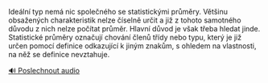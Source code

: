 
Ideální typ nemá nic společného se statistickými průměry. Většinu obsažených charakteristik nelze číselně určit a již z tohoto samotného důvodu z nich nelze počítat průměr. Hlavní důvod je však třeba hledat jinde. Statistické průměry označují chování členů třídy nebo typu, který je již určen pomocí definice odkazující k jiným znakům, s ohledem na vlastnosti, na něž se definice nevztahuje.

[🔊 Poslechnout audio](/data/7-paragraphs/audio/chapter_22/para_003-Ideln-typ-nem-nic-spolenho-se-statistickmi-p.mp3)
